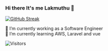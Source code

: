 ### Hi there It's me Lakmuthu 👋  

<!-- commit 1 -->
<!-- commit sdfsfsfs -->
<!-- commit 1 -->


[![GitHub Streak](https://streak-stats.demolab.com?user=dodclakmuthu&theme=dark&border_radius=4.7&date_format=%5BY%20%5DM%20j)](https://git.io/streak-stats)


🔭 I’m currently working as a Software Engineer  
🌱 I’m currently learning AWS, Laravel and vue  

<img alt="Visitors" src="https://komarev.com/ghpvc/?username=dodclakmuthu&style=flat&labelColor=black&logo=github&label=PROFILE+VIEWS&color=29bf12"/>
<!--
- 👯 I’m looking to collaborate on ...
- 🤔 I’m looking for help with ...
- 💬 Ask me about ...
- 📫 How to reach me: ...
- 😄 Pronouns: ...
- ⚡ Fun fact: ...
-->
